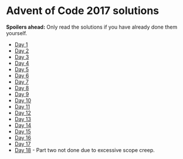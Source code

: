 # Advent of Code 2017 solutions

**Spoilers ahead:** Only read the solutions if you have already done them yourself.

+ [Day 1](src/day1.rs)
+ [Day 2](src/day2.rs)
+ [Day 3](src/day3.rs)
+ [Day 4](src/day4.rs)
+ [Day 5](src/day5.rs)
+ [Day 6](src/day6.rs)
+ [Day 7](src/day7.rs)
+ [Day 8](src/day8.rs)
+ [Day 9](src/day9.rs)
+ [Day 10](src/day10.rs)
+ [Day 11](src/day11.rs)
+ [Day 12](src/day12.rs)
+ [Day 13](src/day13.rs)
+ [Day 14](src/day14.rs)
+ [Day 15](src/day15.rs)
+ [Day 16](src/day16.rs)
+ [Day 17](src/day17.rs)
+ [Day 18](src/day18.rs) - Part two not done due to excessive scope creep.
